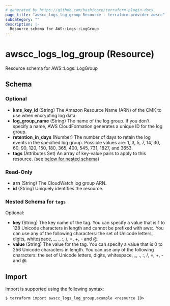 ```yaml
---
# generated by https://github.com/hashicorp/terraform-plugin-docs
page_title: "awscc_logs_log_group Resource - terraform-provider-awscc"
subcategory: ""
description: |-
  Resource schema for AWS::Logs::LogGroup
---
```


# awscc_logs_log_group (Resource)

Resource schema for AWS::Logs::LogGroup



<!-- schema generated by tfplugindocs -->
## Schema

### Optional

- **kms_key_id** (String) The Amazon Resource Name (ARN) of the CMK to use when encrypting log data.
- **log_group_name** (String) The name of the log group. If you don't specify a name, AWS CloudFormation generates a unique ID for the log group.
- **retention_in_days** (Number) The number of days to retain the log events in the specified log group. Possible values are: 1, 3, 5, 7, 14, 30, 60, 90, 120, 150, 180, 365, 400, 545, 731, 1827, and 3653.
- **tags** (Attributes Set) An array of key-value pairs to apply to this resource. (see [below for nested schema](#nestedatt--tags))

### Read-Only

- **arn** (String) The CloudWatch log group ARN.
- **id** (String) Uniquely identifies the resource.

<a id="nestedatt--tags"></a>
### Nested Schema for `tags`

Optional:

- **key** (String) The key name of the tag. You can specify a value that is 1 to 128 Unicode characters in length and cannot be prefixed with aws:. You can use any of the following characters: the set of Unicode letters, digits, whitespace, _, ., :, /, =, +, - and @.
- **value** (String) The value for the tag. You can specify a value that is 0 to 256 Unicode characters in length. You can use any of the following characters: the set of Unicode letters, digits, whitespace, _, ., :, /, =, +, - and @.

## Import

Import is supported using the following syntax:

```shell
$ terraform import awscc_logs_log_group.example <resource ID>
```
